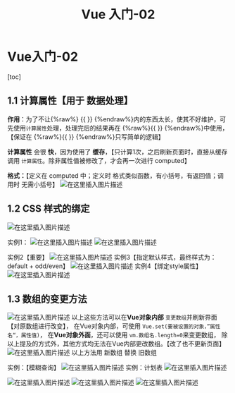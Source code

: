 ﻿---
title: Vue 入门-02
tag: Vue
categories:
  - 前端
  - Vue
---

# Vue入门-02

[toc]

## 1.1 计算属性【用于 数据处理】

**作用**：为了不让{%raw%} {{ }} {%endraw%}内的东西太长，使其不好维护，可先使用`计算属性`处理，处理完后的结果再在 {%raw%}{{ }} {%endraw%}中使用，【保证在 {%raw%}{{ }} {%endraw%}只写简单的逻辑】  

  

**计算属性** 会很 **快**，因为使用了 **缓存**，【只计算1次，之后刷新页面时，直接从缓存调用 `计算属性`。除非属性值被修改了，才会再一次进行 computed】   


**格式：**【定义在 computed 中；定义时 格式类似函数，有小括号，有返回值；调用时 无需小括号】
![在这里插入图片描述](https://img-blog.csdnimg.cn/20210118161230581.png?x-oss-process=image/watermark,type_ZmFuZ3poZW5naGVpdGk,shadow_10,text_aHR0cHM6Ly9ibG9nLmNzZG4ubmV0L20wXzQ2NTc4NTky,size_16,color_FFFFFF,t_70)
## 1.2 CSS 样式的绑定
![在这里插入图片描述](https://img-blog.csdnimg.cn/20210118171547218.png)

实例1：
![在这里插入图片描述](https://img-blog.csdnimg.cn/20210118165226196.png?x-oss-process=image/watermark,type_ZmFuZ3poZW5naGVpdGk,shadow_10,text_aHR0cHM6Ly9ibG9nLmNzZG4ubmV0L20wXzQ2NTc4NTky,size_16,color_FFFFFF,t_70)
![在这里插入图片描述](https://img-blog.csdnimg.cn/20210118165612375.png?x-oss-process=image/watermark,type_ZmFuZ3poZW5naGVpdGk,shadow_10,text_aHR0cHM6Ly9ibG9nLmNzZG4ubmV0L20wXzQ2NTc4NTky,size_16,color_FFFFFF,t_70)

实例2【重要】
![在这里插入图片描述](https://img-blog.csdnimg.cn/20210118171331166.png?x-oss-process=image/watermark,type_ZmFuZ3poZW5naGVpdGk,shadow_10,text_aHR0cHM6Ly9ibG9nLmNzZG4ubmV0L20wXzQ2NTc4NTky,size_16,color_FFFFFF,t_70)
实例3【指定默认样式，最终样式为：default + odd/even】
![在这里插入图片描述](https://img-blog.csdnimg.cn/20210118171831444.png)
实例4【绑定style属性】
![在这里插入图片描述](https://img-blog.csdnimg.cn/20210118172421806.png)

## 1.3 数组的变更方法
![在这里插入图片描述](https://img-blog.csdnimg.cn/20210118173323306.png)
以上这些方法可以在**Vue对象内部**  `变更数组`并刷新界面【对原数组进行改变】，
在Vue对象内部，可使用 `Vue.set(要被设置的对象，”属性名“，属性值)`， 
在**Vue对象外面**，还可以使用 `vm.数组名.length=0`来变更数组，
除以上提及的方式外，其他方式均无法在Vue内部更改数组。【改了也不更新页面】
![在这里插入图片描述](https://img-blog.csdnimg.cn/20210118180023113.png)
以上方法用 新数组  替换 旧数组

实例：【模糊查询】
![在这里插入图片描述](https://img-blog.csdnimg.cn/20210118183909419.png?x-oss-process=image/watermark,type_ZmFuZ3poZW5naGVpdGk,shadow_10,text_aHR0cHM6Ly9ibG9nLmNzZG4ubmV0L20wXzQ2NTc4NTky,size_16,color_FFFFFF,t_70)
实例：计划表
![在这里插入图片描述](https://img-blog.csdnimg.cn/20210118191645297.png?x-oss-process=image/watermark,type_ZmFuZ3poZW5naGVpdGk,shadow_10,text_aHR0cHM6Ly9ibG9nLmNzZG4ubmV0L20wXzQ2NTc4NTky,size_16,color_FFFFFF,t_70)

![在这里插入图片描述](https://img-blog.csdnimg.cn/20210118191317308.png)
![在这里插入图片描述](https://img-blog.csdnimg.cn/20210118191444702.png?x-oss-process=image/watermark,type_ZmFuZ3poZW5naGVpdGk,shadow_10,text_aHR0cHM6Ly9ibG9nLmNzZG4ubmV0L20wXzQ2NTc4NTky,size_16,color_FFFFFF,t_70)
![在这里插入图片描述](https://img-blog.csdnimg.cn/20210118191621270.png?x-oss-process=image/watermark,type_ZmFuZ3poZW5naGVpdGk,shadow_10,text_aHR0cHM6Ly9ibG9nLmNzZG4ubmV0L20wXzQ2NTc4NTky,size_16,color_FFFFFF,t_70)

